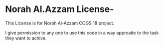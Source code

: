 # Norah Al.Azzam License-
This License is for Norah Al-Azzam COGS 18 project. 

I give permission to any one to use this code in a way approaite to the task they want to achive. 
